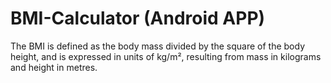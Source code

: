 # BMI-Calculator (Android APP)

The BMI is defined as the body mass divided by the square of the body height, and is expressed in units of kg/m², resulting from mass in kilograms and height in metres.
